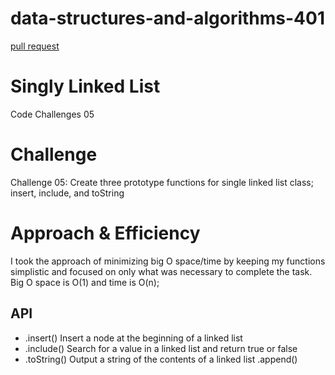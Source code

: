 # data-structures-and-algorithms-401

[pull request](https://github.com/MURADALSHORMAN/data-structures-and-algorithms-401/pull/1)


# Singly Linked List
Code Challenges 05 

# Challenge
Challenge 05: Create three prototype functions for single linked list class; insert, include, and toString


# Approach & Efficiency
I took the approach of minimizing big O space/time by keeping my functions simplistic and focused on only what was necessary to complete the task. Big O space is O(1) and time is O(n);

## API
- .insert()
Insert a node at the beginning of a linked list
- .include()
Search for a value in a linked list and return true or false
- .toString()
Output a string of the contents of a linked list
.append()

